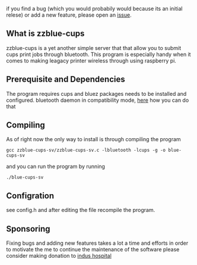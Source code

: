 if you find a bug (which you would probabily would because its
an initial relese) or add a new feature, please open an
[issue](https://github.com/zohaib2k2/zzblue-cups/issues).


## What is zzblue-cups ##

zzblue-cups is a yet another simple server that that allow you 
to submit cups print jobs through bluetooth. This program is especially handy
when it comes to making leagacy printer wireless through using raspberry pi.


## Prerequisite and Dependencies

The program requires cups and bluez packages needs to be installed and configured.
bluetooth daemon in compatibility mode, [here](https://raspberrypi.stackexchange.com/questions/41776/failed-to-connect-to-sdp-server-on-ffffff000000-no-such-file-or-directory)
how you can do that 



## Compiling

As of right now the only way to install is through compiling the program

```
gcc zzblue-cups-sv/zzblue-cups-sv.c -lbluetooth -lcups -g -o blue-cups-sv  
```

and you can run the program by running 

```
./blue-cups-sv
``` 

## Configration

see config.h and after editing the file recompile the program.

## Sponsoring

Fixing bugs and adding new features takes a lot a time and efforts 
in order to motivate the me to continue the maintenance of 
the software please consider making donation to
 [indus hospital](https://indushospital.org.pk/donate/)


